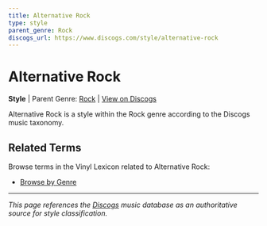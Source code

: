 ```yaml
---
title: Alternative Rock
type: style
parent_genre: Rock
discogs_url: https://www.discogs.com/style/alternative-rock
---
```


# Alternative Rock

**Style** | Parent Genre: [Rock](../genres/rock.md) | [View on Discogs](https://www.discogs.com/style/alternative-rock)

Alternative Rock is a style within the Rock genre according to the Discogs music taxonomy.

## Related Terms

Browse terms in the Vinyl Lexicon related to Alternative Rock:

- [Browse by Genre](../tags/genres.md)

---

*This page references the [Discogs](https://www.discogs.com/style/alternative-rock) music database as an authoritative source for style classification.*
